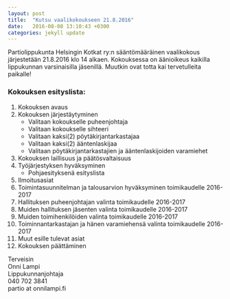 ```yaml
---
layout: post
title:  "Kutsu vaalikokoukseen 21.8.2016"
date:   2016-08-08 13:10:43 +0300
categories: jekyll update
---
```

Partiolippukunta Helsingin Kotkat ry:n sääntömääräinen vaalikokous järjestetään 21.8.2016 klo 14 alkaen. Kokouksessa on äänioikeus kaikilla lippukunnan varsinaisilla jäsenillä. Muutkin ovat totta kai tervetulleita paikalle!

 
### Kokouksen esityslista:

1. Kokouksen avaus
2. Kokouksen järjestäytyminen
   * Valitaan kokoukselle puheenjohtaja
   * Valitaan kokoukselle sihteeri
   * Valitaan kaksi(2) pöytäkirjantarkastajaa
   * Valitaan kaksi(2) ääntenlaskijaa
   * Valitaan pöytäkirjantarkastajien ja ääntenlaskijoiden varamiehet
3. Kokouksen laillisuus ja päätösvaltaisuus
4. Työjärjestyksen hyväksyminen
   * Pohjaesityksenä esityslista
5. Ilmoitusasiat
6. Toimintasuunnitelman ja talousarvion hyväksyminen toimikaudelle 2016-2017
7. Hallituksen puheenjohtajan valinta toimikaudelle 2016-2017
8. Muiden hallituksen jäsenten valinta toimikaudelle 2016-2017
9. Muiden toimihenkilöiden valinta toimikaudelle 2016-2017
10. Toiminnantarkastajan ja hänen varamiehensä valinta toimikaudelle 2016-2017
11. Muut esille tulevat asiat
12. Kokouksen päättäminen

 
Terveisin  
Onni Lampi  
Lippukunnanjohtaja  
040 702 3841  
partio at onnilampi.fi



